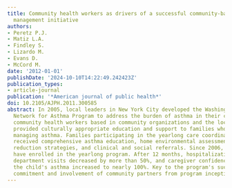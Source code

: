 ```yaml
---
title: Community health workers as drivers of a successful community-based disease
  management initiative
authors:
- Peretz P.J.
- Matiz L.A.
- Findley S.
- Lizardo M.
- Evans D.
- McCord M.
date: '2012-01-01'
publishDate: '2024-10-10T14:22:49.242423Z'
publication_types:
- article-journal
publication: '*American journal of public health*'
doi: 10.2105/AJPH.2011.300585
abstract: In 2005, local leaders in New York City developed the Washington Heights/Inwood
  Network for Asthma Program to address the burden of asthma in their community. Bilingual
  community health workers based in community organizations and the local hospital
  provided culturally appropriate education and support to families who needed help
  managing asthma. Families participating in the yearlong care coordination program
  received comprehensive asthma education, home environmental assessments, trigger
  reduction strategies, and clinical and social referrals. Since 2006, 472 families
  have enrolled in the yearlong program. After 12 months, hospitalizations and emergency
  department visits decreased by more than 50%, and caregiver confidence in controlling
  the child's asthma increased to nearly 100%. Key to the program's success was the
  commitment and involvement of community partners from program inception to date.
---
```

